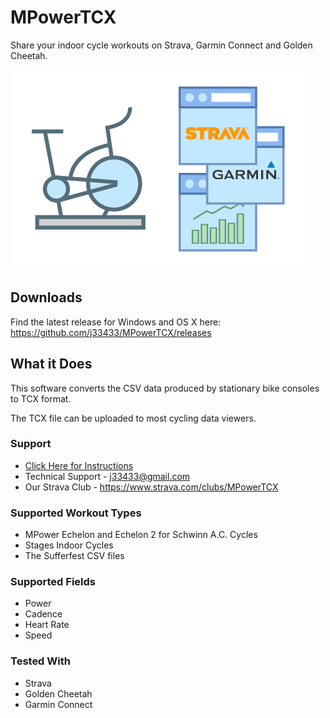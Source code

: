 # MPowerTCX

Share your indoor cycle workouts on Strava, Garmin Connect and Golden Cheetah.

![Schwinn MPower Console](images/mpowertcx%20simpler.png)

## Downloads

Find the latest release for Windows and OS X here: https://github.com/j33433/MPowerTCX/releases

## What it Does
This software converts the CSV data produced by stationary bike consoles to TCX format.

The TCX file can be uploaded to most cycling data viewers.

### Support
* [Click Here for Instructions](INSTRUCTIONS.md)
* Technical Support - j33433@gmail.com
* Our Strava Club - https://www.strava.com/clubs/MPowerTCX

### Supported Workout Types
* MPower Echelon and Echelon 2 for Schwinn A.C. Cycles
* Stages Indoor Cycles
* The Sufferfest CSV files

### Supported Fields
* Power
* Cadence
* Heart Rate
* Speed

### Tested With
* Strava
* Golden Cheetah
* Garmin Connect
